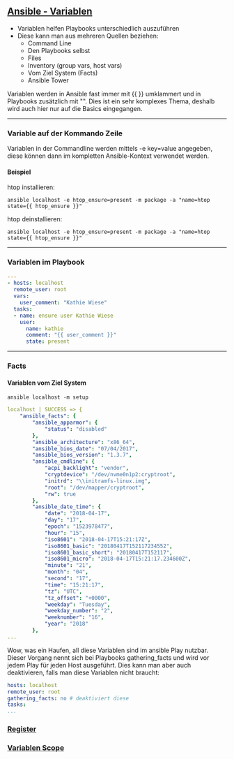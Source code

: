 ## [Ansible - Variablen](http://docs.ansible.com/ansible/latest/user_guide/playbooks_variables.html)

* Variablen helfen Playbooks unterschiedlich auszuführen
* Diese kann man aus mehreren Quellen beziehen:
  * Command Line
  * Den Playbooks selbst
  * Files
  * Inventory (group vars, host vars)
  * Vom Ziel System (Facts)
  * Ansible Tower

Variablen werden in Ansible fast immer mit {{ }} umklammert und in Playbooks zusätzlich mit "".
Dies ist ein sehr komplexes Thema, deshalb wird auch hier nur auf die Basics eingegangen.

----

### Variable auf der Kommando Zeile

Variablen in der Commandline werden mittels -e key=value angegeben, diese können dann im kompletten Ansible-Kontext verwendet werden.

#### Beispiel

htop installieren:

```shell
ansible localhost -e htop_ensure=present -m package -a "name=htop state={{ htop_ensure }}"
```

htop deinstallieren:

```shell
ansible localhost -e htop_ensure=present -m package -a "name=htop state={{ htop_ensure }}"
```

----

### Variablen im Playbook

```yaml
---
- hosts: localhost
  remote_user: root
  vars:
    user_comment: "Kathie Wiese"
  tasks:
  - name: ensure user Kathie Wiese
    user:
      name: kathie
      comment: "{{ user_comment }}"
      state: present
```

----

### Facts

#### Variablen vom Ziel System

```shell
ansible localhost -m setup
```

```yml
localhost | SUCCESS => {
    "ansible_facts": {
        "ansible_apparmor": {
            "status": "disabled"
        },
        "ansible_architecture": "x86_64",
        "ansible_bios_date": "07/04/2017",
        "ansible_bios_version": "1.3.7",
        "ansible_cmdline": {
            "acpi_backlight": "vendor",
            "cryptdevice": "/dev/nvme0n1p2:cryptroot",
            "initrd": "\\initramfs-linux.img",
            "root": "/dev/mapper/cryptroot",
            "rw": true
        },
        "ansible_date_time": {
            "date": "2018-04-17",
            "day": "17",
            "epoch": "1523978477",
            "hour": "15",
            "iso8601": "2018-04-17T15:21:17Z",
            "iso8601_basic": "20180417T152117234552",
            "iso8601_basic_short": "20180417T152117",
            "iso8601_micro": "2018-04-17T15:21:17.234600Z",
            "minute": "21",
            "month": "04",
            "second": "17",
            "time": "15:21:17",
            "tz": "UTC",
            "tz_offset": "+0000",
            "weekday": "Tuesday",
            "weekday_number": "2",
            "weeknumber": "16",
            "year": "2018"
        },
...
```

Wow, was ein Haufen, all diese Variablen sind im ansible Play nutzbar.
Dieser Vorgang nennt sich bei Playbooks gathering_facts und wird vor jedem Play für jeden Host ausgeführt.
Dies kann man aber auch deaktivieren, falls man diese Variablen nicht braucht:

```yml
hosts: localhost
remote_user: root
gathering_facts: no # deaktiviert diese
tasks:
...
```

### [Register](http://docs.ansible.com/ansible/latest/user_guide/playbooks_variables.html#registered-variables)

### [Variablen Scope](http://docs.ansible.com/ansible/latest/user_guide/playbooks_variables.html#variable-precedence-where-should-i-put-a-variable)
